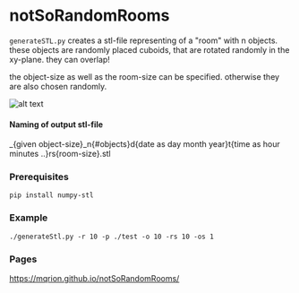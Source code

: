 # notSoRandomRooms

`generateSTL.py` creates a stl-file representing of a "room" with n objects. these objects are randomly placed cuboids, that are rotated randomly in the xy-plane. they can overlap! 

the object-size as well as the room-size can be specified. otherwise they are also chosen randomly.

![alt text](https://github.com/greeeentea/randomCubes/blob/main/img/randomroom.png?raw=true)

#### Naming of output stl-file

_{given object-size}_n{#objects}d{date as day month year}t{time as hour minutes ..}rs{room-size}.stl

### Prerequisites

    pip install numpy-stl
    
### Example

    ./generateStl.py -r 10 -p ./test -o 10 -rs 10 -os 1
    
### Pages

https://mqrion.github.io/notSoRandomRooms/
    
    


